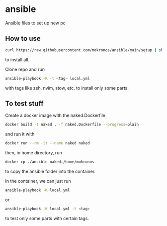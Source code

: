 # ansible
Ansible files to set up new pc

## How to use

```bash
curl https://raw.githubusercontent.com/mokronos/ansible/main/setup | sh
```

to install all.

Clone repo and run

```bash
ansible-playbook -K -t <tag> local.yml
```

with tags like zsh, nvim, stow, etc. to install only some parts.


## To test stuff

Create a docker image with the naked.Dockerfile

```bash
docker build -t naked . -f naked.Dockerfile --progress=plain
```

and run it with

```bash
docker run --rm -it --name naked naked
```

then, in home directory, run

```bash
docker cp ./ansible naked:/home/mokronos
```

to copy the ansible folder into the container.

In the container, we can just run

```bash
ansible-playbook -K local.yml
```

or 

```bash
ansible-playbook -K local.yml -t <tag>
```

to test only some parts with certain tags.
